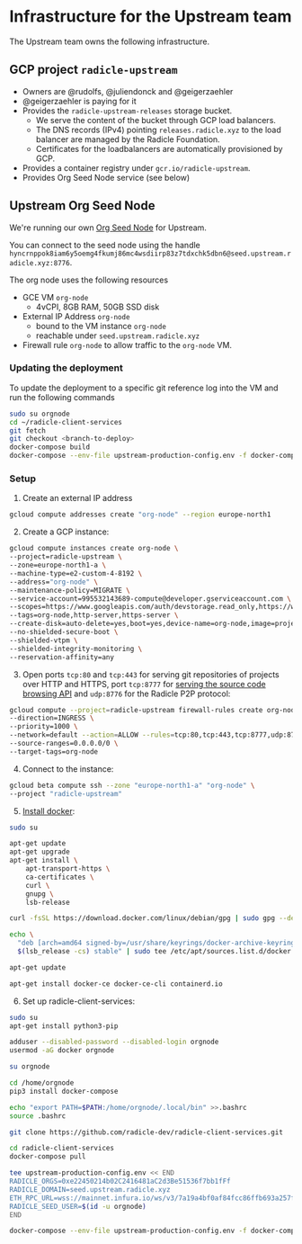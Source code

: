 # Infrastructure for the Upstream team

The Upstream team owns the following infrastructure.

## GCP project `radicle-upstream`

* Owners are @rudolfs, @juliendonck and @geigerzaehler
* @geigerzaehler is paying for it
* Provides the `radicle-upstream-releases` storage bucket.
  * We serve the content of the bucket through GCP load balancers.
  * The DNS records (IPv4) pointing `releases.radicle.xyz` to the load balancer
    are managed by the Radicle Foundation.
  * Certificates for the loadbalancers are automatically provisioned by GCP.
* Provides a container registry under `gcr.io/radicle-upstream`.
* Provides Org Seed Node service (see below)


## Upstream Org Seed Node

We're running our own [Org Seed Node][os] for Upstream.

You can connect to the seed node using the handle
`hyncrnppok8iam6y5oemg4fkumj86mc4wsdiirp83z7tdxchk5dbn6@seed.upstream.radicle.xyz:8776`.

The org node uses the following resources
* GCE VM `org-node`
  * 4vCPI, 8GB RAM, 50GB SSD disk
* External IP Address `org-node`
  * bound to the VM instance `org-node`
  * reachable under `seed.upstream.radicle.xyz`
* Firewall rule `org-node` to allow traffic to the `org-node` VM.

### Updating the deployment

To update the deployment to a specific git reference log into the VM and run the
following commands
```bash
sudo su orgnode
cd ~/radicle-client-services
git fetch
git checkout <branch-to-deploy>
docker-compose build
docker-compose --env-file upstream-production-config.env -f docker-compose.yml up --detach
```

### Setup

1. Create an external IP address
```bash
gcloud compute addresses create "org-node" --region europe-north1
```

2. Create a GCP instance:

```bash
gcloud compute instances create org-node \
--project=radicle-upstream \
--zone=europe-north1-a \
--machine-type=e2-custom-4-8192 \
--address="org-node" \
--maintenance-policy=MIGRATE \
--service-account=995532143689-compute@developer.gserviceaccount.com \
--scopes=https://www.googleapis.com/auth/devstorage.read_only,https://www.googleapis.com/auth/logging.write,https://www.googleapis.com/auth/monitoring.write,https://www.googleapis.com/auth/servicecontrol,https://www.googleapis.com/auth/service.management.readonly,https://www.googleapis.com/auth/trace.append \
--tags=org-node,http-server,https-server \
--create-disk=auto-delete=yes,boot=yes,device-name=org-node,image=projects/debian-cloud/global/images/debian-10-buster-v20210916,mode=rw,size=50,type=projects/radicle-upstream/zones/europe-north1-a/diskTypes/pd-ssd \
--no-shielded-secure-boot \
--shielded-vtpm \
--shielded-integrity-monitoring \
--reservation-affinity=any
```

3. Open ports `tcp:80` and `tcp:443` for serving git repositories of projects
   over HTTP and HTTPS, port `tcp:8777` for [serving the source code browsing
   API][sc] and `udp:8776` for the Radicle P2P protocol:

```bash
gcloud compute --project=radicle-upstream firewall-rules create org-node \
--direction=INGRESS \
--priority=1000 \
--network=default --action=ALLOW --rules=tcp:80,tcp:443,tcp:8777,udp:8776 \
--source-ranges=0.0.0.0/0 \
--target-tags=org-node
```

4. Connect to the instance:

```bash
gcloud beta compute ssh --zone "europe-north1-a" "org-node" \
--project "radicle-upstream"
```

5. [Install docker][do]:

```bash
sudo su

apt-get update
apt-get upgrade
apt-get install \
    apt-transport-https \
    ca-certificates \
    curl \
    gnupg \
    lsb-release

curl -fsSL https://download.docker.com/linux/debian/gpg | sudo gpg --dearmor -o /usr/share/keyrings/docker-archive-keyring.gpg

echo \
  "deb [arch=amd64 signed-by=/usr/share/keyrings/docker-archive-keyring.gpg] https://download.docker.com/linux/debian \
  $(lsb_release -cs) stable" | sudo tee /etc/apt/sources.list.d/docker.list > /dev/null

apt-get update

apt-get install docker-ce docker-ce-cli containerd.io
```

6. Set up radicle-client-services:

```bash
sudo su
apt-get install python3-pip

adduser --disabled-password --disabled-login orgnode
usermod -aG docker orgnode

su orgnode

cd /home/orgnode
pip3 install docker-compose

echo "export PATH=$PATH:/home/orgnode/.local/bin" >>.bashrc
source .bashrc

git clone https://github.com/radicle-dev/radicle-client-services.git

cd radicle-client-services
docker-compose pull

tee upstream-production-config.env << END
RADICLE_ORGS=0xe22450214b02C2416481aC2d3Be51536f7bb1fFf
RADICLE_DOMAIN=seed.upstream.radicle.xyz
ETH_RPC_URL=wss://mainnet.infura.io/ws/v3/7a19a4bf0af84fcc86ffb693a257fad4
RADICLE_SEED_USER=$(id -u orgnode)
END

docker-compose --env-file upstream-production-config.env -f docker-compose.yml up --detach
```



[do]: https://docs.docker.com/engine/install/debian
[os]: https://github.com/radicle-dev/radicle-client-services#setting-up-an-org-seed-node
[sc]: https://app.radicle.network/orgs/upstream.radicle.eth/projects/rad:git:hnrk8ueib11sen1g9n1xbt71qdns9n4gipw1o/3b6b4b3d198c0070c8ba57846ec5e154826207d4
